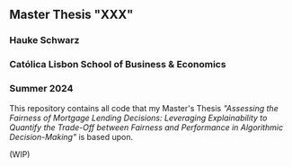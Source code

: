 ## Master Thesis "XXX"
### Hauke Schwarz
### Católica Lisbon School of Business & Economics
### Summer 2024

This repository contains all code that my Master's Thesis *"Assessing the Fairness of Mortgage Lending Decisions: Leveraging Explainability to Quantify the Trade-Off between Fairness and Performance in Algorithmic Decision-Making"* is based upon.

(WIP)